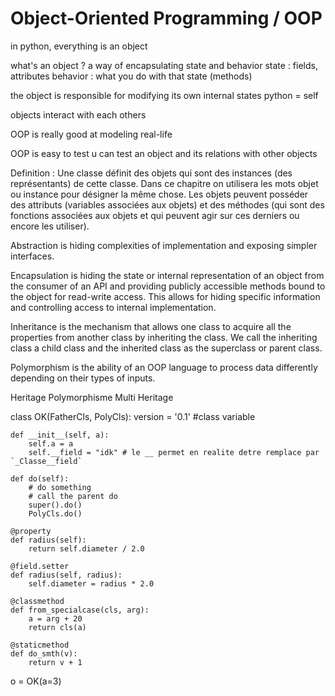 # Object-Oriented Programming / OOP

in python, everything is an object

what's an object ?
a way of encapsulating state and behavior
state : fields, attributes
behavior : what you do with that state (methods)

the object is responsible for modifying its own internal states
    python = self

objects interact with each others



OOP is really good at modeling real-life

OOP is easy to test
u can test an object and its relations with other objects

Definition :
Une classe définit des objets qui sont des instances (des représentants)
de cette classe. Dans ce chapitre on utilisera les
mots objet ou instance pour désigner la même chose.
Les objets peuvent posséder des attributs (variables associées aux objets)
et des méthodes (qui sont des fonctions associées aux objets
et qui peuvent agir sur ces derniers ou encore les utiliser).

Abstraction is hiding complexities of implementation and exposing simpler interfaces.

Encapsulation is hiding the state or internal representation of an object from the consumer of an API and providing publicly accessible methods bound to the object for read-write access. This allows for hiding specific information and controlling access to internal implementation.

Inheritance is the mechanism that allows one class to acquire all the properties from another class by inheriting the class. We call the inheriting class a child class and the inherited class as the superclass or parent class.

Polymorphism is the ability of an OOP language to process data differently depending on their types of inputs.

Heritage
Polymorphisme
Multi Heritage

class OK(FatherCls, PolyCls):
    version = '0.1' #class variable

    def __init__(self, a):
        self.a = a
        self.__field = "idk" # le __ permet en realite detre remplace par `_Classe__field`

    def do(self):
        # do something
        # call the parent do
        super().do()
        PolyCls.do()

    @property
    def radius(self):
        return self.diameter / 2.0

    @field.setter
    def radius(self, radius):
        self.diameter = radius * 2.0

    @classmethod
    def from_specialcase(cls, arg):
        a = arg + 20
        return cls(a)

    @staticmethod
    def do_smth(v):
        return v + 1

o = OK(a=3)
